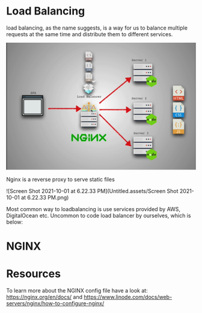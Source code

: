 # Load Balancing

load balancing, as the name suggests, is a way for us to balance multiple requests at the same time and distribute them to different services.

<img src="Untitled.assets/Screen Shot 2021-10-01 at 6.01.52 PM.png" alt="Screen Shot 2021-10-01 at 6.01.52 PM" style="zoom:50%;" />

Nginx is a reverse proxy to serve static files

![Screen Shot 2021-10-01 at 6.22.33 PM](Untitled.assets/Screen Shot 2021-10-01 at 6.22.33 PM.png)

Most common way to loadbalancing is use services provided by AWS, DigitalOcean etc. Uncommon to code load balancer by ourselves, which is below:

# NGINX

# Resources

To learn more about the NGINX config file have a look at: https://nginx.org/en/docs/ and https://www.linode.com/docs/web-servers/nginx/how-to-configure-nginx/
